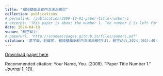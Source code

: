 ```yaml
---
title: "粗糙壁面涡轮内流湍流模型"
collection: publications
# permalink: /publication/2009-10-01-paper-title-number-1
# excerpt: 'This paper is about the number 1. The number 2 is left for future work.'
date: 2024-04-18
venue: '航空动力'
# paperurl: 'http://academicpages.github.io/files/paper1.pdf'
citation: '葛宇辰，赵耀民. 粗糙壁面涡轮内流湍流模型[J]. 航空动力,2024,(02):49-53.'
---
```

<!-- This paper is about the number 1. The number 2 is left for future work. -->

[Download paper here](http://academicpages.github.io/files/paper1.pdf)

Recommended citation: Your Name, You. (2009). "Paper Title Number 1." <i>Journal 1</i>. 1(1).